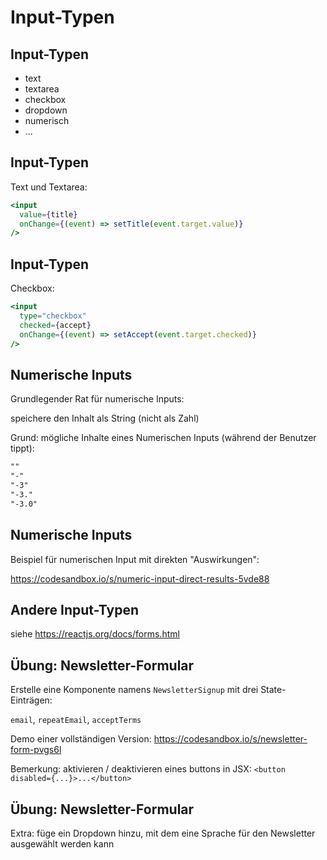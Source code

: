 # Input-Typen

## Input-Typen

- text
- textarea
- checkbox
- dropdown
- numerisch
- ...

## Input-Typen

Text und Textarea:

```jsx
<input
  value={title}
  onChange={(event) => setTitle(event.target.value)}
/>
```

## Input-Typen

Checkbox:

```jsx
<input
  type="checkbox"
  checked={accept}
  onChange={(event) => setAccept(event.target.checked)}
/>
```

## Numerische Inputs

Grundlegender Rat für numerische Inputs:

speichere den Inhalt als String (nicht als Zahl)

Grund: mögliche Inhalte eines Numerischen Inputs (während der Benutzer tippt):

```txt
""
"-"
"-3"
"-3."
"-3.0"
```

## Numerische Inputs

Beispiel für numerischen Input mit direkten "Auswirkungen":

https://codesandbox.io/s/numeric-input-direct-results-5vde88

## Andere Input-Typen

siehe https://reactjs.org/docs/forms.html

## Übung: Newsletter-Formular

Erstelle eine Komponente namens `NewsletterSignup` mit drei State-Einträgen:

`email`, `repeatEmail`, `acceptTerms`

Demo einer vollständigen Version: https://codesandbox.io/s/newsletter-form-pvgs6l

Bemerkung: aktivieren / deaktivieren eines buttons in JSX: `<button disabled={...}>...</button>`

## Übung: Newsletter-Formular

Extra: füge ein Dropdown hinzu, mit dem eine Sprache für den Newsletter ausgewählt werden kann
